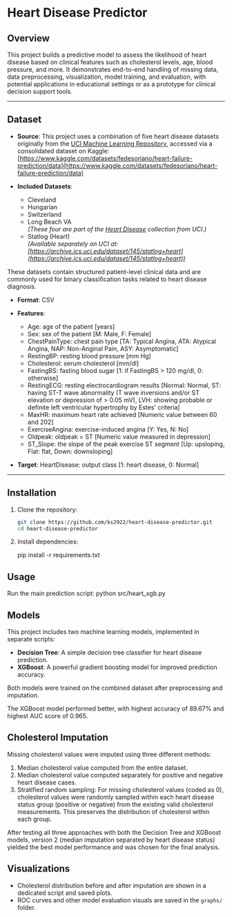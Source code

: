# Heart Disease Predictor

## Overview

This project builds a predictive model to assess the likelihood of heart disease based on clinical features such as cholesterol levels, age, blood pressure, and more. It demonstrates end-to-end handling of missing data, data preprocessing, visualization, model training, and evaluation, with potential applications in educational settings or as a prototype for clinical decision support tools.

---

## Dataset

- **Source**: This project uses a combination of five heart disease datasets originally from the [UCI Machine Learning Repository](https://archive.ics.uci.edu/), accessed via a consolidated dataset on Kaggle:  
  [https://www.kaggle.com/datasets/fedesoriano/heart-failure-prediction/data](https://www.kaggle.com/datasets/fedesoriano/heart-failure-prediction/data)

- **Included Datasets**:
  - Cleveland
  - Hungarian
  - Switzerland
  - Long Beach VA  
    *(These four are part of the [Heart Disease](https://archive.ics.uci.edu/dataset/45/heart+disease) collection from UCI.)*
  - Statlog (Heart)  
    *(Available separately on UCI at: [https://archive.ics.uci.edu/dataset/145/statlog+heart](https://archive.ics.uci.edu/dataset/145/statlog+heart))*

These datasets contain structured patient-level clinical data and are commonly used for binary classification tasks related to heart disease diagnosis.

- **Format**: CSV

- **Features**:
  - Age: age of the patient [years]
  - Sex: sex of the patient [M: Male, F: Female]
  - ChestPainType: chest pain type [TA: Typical Angina, ATA: Atypical Angina, NAP: Non-Anginal Pain, ASY: Asymptomatic]
  - RestingBP: resting blood pressure [mm Hg]
  - Cholesterol: serum cholesterol [mm/dl]
  - FastingBS: fasting blood sugar [1: if FastingBS > 120 mg/dl, 0: otherwise]
  - RestingECG: resting electrocardiogram results [Normal: Normal, ST: having ST-T wave abnormality (T wave inversions and/or ST elevation or depression of > 0.05 mV), LVH: showing probable or definite left ventricular hypertrophy by Estes' criteria]
  - MaxHR: maximum heart rate achieved [Numeric value between 60 and 202]
  - ExerciseAngina: exercise-induced angina [Y: Yes, N: No]
  - Oldpeak: oldpeak = ST [Numeric value measured in depression]
  - ST_Slope: the slope of the peak exercise ST segment [Up: upsloping, Flat: flat, Down: downsloping]
- **Target**: HeartDisease: output class [1: heart disease, 0: Normal]

---
## Installation

1. Clone the repository:

   ```bash
   git clone https://github.com/ks2922/heart-disease-predictor.git
   cd heart-disease-predictor

2. Install dependencies:

   pip install -r requirements.txt

## Usage

Run the main prediction script: python src/heart_xgb.py

## Models

This project includes two machine learning models, implemented in separate scripts:

- **Decision Tree**: A simple decision tree classifier for heart disease prediction.
- **XGBoost**: A powerful gradient boosting model for improved prediction accuracy.

Both models were trained on the combined dataset after preprocessing and imputation.

The XGBoost model performed better, with highest accuracy of 89.67% and highest AUC score of 0.965.

## Cholesterol Imputation

Missing cholesterol values were imputed using three different methods:

1. Median cholesterol value computed from the entire dataset.
2. Median cholesterol value computed separately for positive and negative heart disease cases.
3. Stratified random sampling: For missing cholesterol values (coded as 0), cholesterol values were randomly sampled within each heart disease status group (positive or negative) from the existing valid cholesterol measurements. This preserves the distribution of cholesterol within each group.


After testing all three approaches with both the Decision Tree and XGBoost models, version 2 (median imputation separated by heart disease status) yielded the best model performance and was chosen for the final analysis.


## Visualizations

- Cholesterol distribution before and after imputation are shown in a dedicated script and saved plots.
- ROC curves and other model evaluation visuals are saved in the `graphs/` folder.
